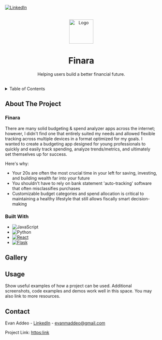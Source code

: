 <a name="readme-top"></a>

[![LinkedIn][linkedin-shield]][linkedin-url]

<br />
<div align="center">
  <a href="https://github.com/othneildrew/Best-README-Template">
    <img src="[./frontend/src/assets/images/logo2.png](https://github.com/evanaddeo/BudgetApp/blob/main/frontend/src/assets/images/Logo2.png)" alt="Logo" width="80" height="80">
  </a>

  <h1 align="center">Finara</h1>

  <p align="center">
    Helping users build a better financial future.
    <br />
    <br />
  </p>
</div>



<!-- TABLE OF CONTENTS -->
<details>
  <summary>Table of Contents</summary>
  <ol>
    <li>
      <a href="#about-the-project">About The Project</a>
      <ul>
        <li><a href="#built-with">Built With</a></li>
      </ul>
    </li>
    <li><a href="#gallery">Gallery</a></li>
    <li><a href="#usage">Usage</a></li>
    <li><a href="#contact">Contact</a></li>
  </ol>
</details>



<!-- ABOUT THE PROJECT -->
## About The Project

<h3>Finara</h3>

There are many solid budgeting & spend analyzer apps across the internet; however, I didn't find one that entirely suited my needs and allowed flexible tracking across multiple devices in a format optimized for my goals. I wanted to create a budgeting app designed for young professionals to quickly and easily track spending, analyze trends/metrics, and ultimately set themselves up for success.

Here's why:
* Your 20s are often the most crucial time in your left for saving, investing, and building wealth far into your future
* You shouldn't have to rely on bank statement 'auto-tracking' software that often misclassifies purchases
* Customizable budget categories and spend allocation is critical to maintaining a healthy lifestyle that still allows fiscally smart decision-making



### Built With

* ![JavaScript][JavaScript]
* ![Python][Python]
* [![React][React.js]][React-url]
* [![Flask][Flask]][Flask-url]



## Gallery


<!-- USAGE EXAMPLES -->
## Usage

Show useful examples of how a project can be used. Additional screenshots, code examples and demos work well in this space. You may also link to more resources.



<!-- CONTACT -->
## Contact

Evan Addeo - [LinkedIn](https://www.linkedin.com/in/evanaddeo/) - evanmaddeo@gmail.com

Project Link: [https:link](http://link)



[linkedin-shield]: https://img.shields.io/badge/-LinkedIn-black.svg?style=for-the-badge&logo=linkedin&colorB=555
[linkedin-url]: https://www.linkedin.com/in/evanaddeo/
[product-screenshot]: images/screenshot.png

[JavaScript]: https://shields.io/badge/JavaScript-F7DF1E?logo=JavaScript&logoColor=000&style=for-the-badge
[Python]: https://img.shields.io/badge/python-3670A0?style=for-the-badge&logo=python&logoColor=ffdd54
[Flask]: https://img.shields.io/badge/Flask-000000?style=for-the-badge&logo=flask&logoColor=white
[Flask-url]: https://flask.palletsprojects.com/en/3.0.x/
[React.js]: https://img.shields.io/badge/React-20232A?style=for-the-badge&logo=react&logoColor=61DAFB
[React-url]: https://reactjs.org/



